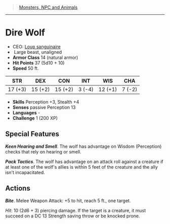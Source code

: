 ﻿---
!Monster
Family: MonsterVO
Type: beast
Size: Large
Alignment: unaligned
ArmorClass: 14 (natural armor)
HitPoints: 37 (5d10 + 10)
Speed: 50 ft.
Strength: 17 (+3)
Dexterity: 15 (+2)
Constitution: 15 (+2)
Intelligence: ' 3 (-4)'
Wisdom: 12 (+1)
Charisma: ' 7 (-2)'
Skills: Perception +3, Stealth +4
Senses: passive Perception 13
Languages: '-'
Challenge: 1 (200 XP)
Id: monsters_vo.md#dire-wolf
ParentLink: monsters_vo.md#monsters-npc-and-animals
Name: Dire Wolf
ParentName: Monsters, NPC and Animals
NameLevel: 1
AltName: '[Loup sanguinaire](hd_monsters_loup_sanguinaire.md)'
Attributes: {}
---
> [Monsters, NPC and Animals](srd_monsters.md)

---

# Dire Wolf

- CEO: [Loup sanguinaire](hd_monsters_loup_sanguinaire.md)
-  Large beast, unaligned
- **Armor Class** 14 (natural armor)
- **Hit Points** 37 (5d10 + 10)
- **Speed** 50 ft.

|STR|DEX|CON|INT|WIS|CHA|
|---|---|---|---|---|---|
|17 (+3)|15 (+2)|15 (+2)| 3 (-4)|12 (+1)| 7 (-2)|

- **Skills** Perception +3, Stealth +4
- **Senses** passive Perception 13
- **Languages** -
- **Challenge** 1 (200 XP)

## Special Features

**_Keen Hearing and Smell_**. The wolf has advantage on Wisdom (Perception) checks that rely on hearing or smell.

**_Pack Tactics_**. The wolf has advantage on an attack roll against a creature if at least one of the wolf's allies is within 5 feet of the creature and the ally isn't incapacitated.

## Actions

**_Bite_**. Melee Weapon Attack: +5 to hit, reach 5 ft., one target.

_Hit_: 10 (2d6 + 3) piercing damage. If the target is a creature, it must succeed on a DC 13 Strength saving throw or be knocked prone.

